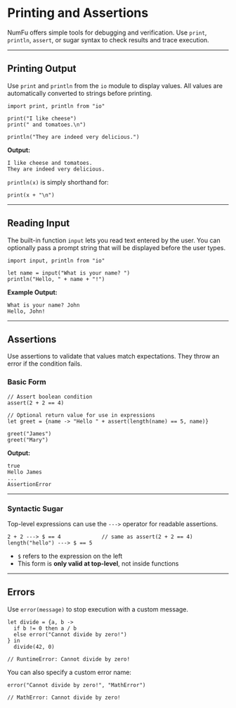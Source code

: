 # Printing and Assertions

NumFu offers simple tools for debugging and verification. Use `print`, `println`, `assert`, or sugar syntax to check results and trace execution.

-----

## Printing Output

Use `print` and `println` from the `io` module to display values.
All values are automatically converted to strings before printing.

```numfu
import print, println from "io"

print("I like cheese")
print(" and tomatoes.\n")

println("They are indeed very delicious.")
```

**Output:**

```
I like cheese and tomatoes.
They are indeed very delicious.
```

`println(x)` is simply shorthand for:

```numfu
print(x + "\n")
```

-----
## Reading Input

The built-in function `input` lets you read text entered by the user.
You can optionally pass a prompt string that will be displayed before the user types.

```numfu
import input, println from "io"

let name = input("What is your name? ")
println("Hello, " + name + "!")
```

**Example Output:**

```
What is your name? John
Hello, John!
```

-----

## Assertions

Use assertions to validate that values match expectations. They throw an error if the condition fails.

### Basic Form

```numfu
// Assert boolean condition
assert(2 + 2 == 4)

// Optional return value for use in expressions
let greet = {name -> "Hello " + assert(length(name) == 5, name)}

greet("James")
greet("Mary")
```

**Output:**

```
true
Hello James
...
AssertionError
```
-----

### Syntactic Sugar

Top-level expressions can use the `--->` operator for readable assertions.

```numfu
2 + 2 ---> $ == 4             // same as assert(2 + 2 == 4)
length("hello") ---> $ == 5
```

* `$` refers to the expression on the left
* This form is **only valid at top-level**, not inside functions

-----

## Errors

Use `error(message)` to stop execution with a custom message.

```numfu
let divide = {a, b ->
  if b != 0 then a / b
  else error("Cannot divide by zero!")
} in
  divide(42, 0)

// RuntimeError: Cannot divide by zero!
```

You can also specify a custom error name:

```numfu
error("Cannot divide by zero!", "MathError")

// MathError: Cannot divide by zero!
```
